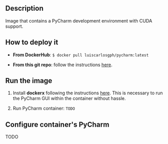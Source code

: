 Description
-----------

Image that contains a PyCharm development environment with CUDA support.

How to deploy it
----------------
* **From DockerHub**: `$ docker pull luiscarlosgph/pycharm:latest`

* **From this git repo**: follow the instructions [here](https://github.com/luiscarlosgph/docker-templates#how-to-use-any-of-the-templates).

Run the image
-------------

1. Install **dockerx** following the instructions [here](https://github.com/luiscarlosgph/dockerx#install-using-pip). This is necessary to run the PyCharm GUI within the container without hassle. 

2. Run PyCharm container: `TODO`

Configure container's PyCharm
-----------------------------

TODO
